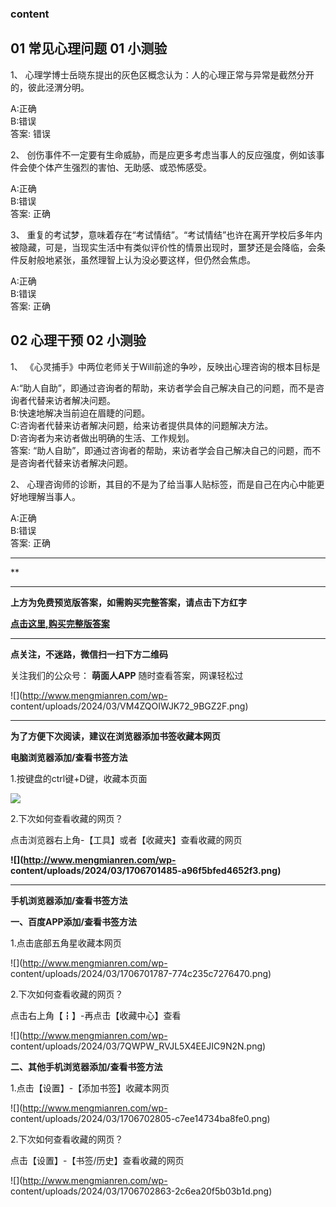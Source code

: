 ### content

## 01 常见心理问题 01 小测验

1、 心理学博士岳晓东提出的灰色区概念认为：人的心理正常与异常是截然分开的，彼此泾渭分明。

A:正确  
B:错误  
答案: 错误  

2、 创伤事件不一定要有生命威胁，而是应更多考虑当事人的反应强度，例如该事件会使个体产生强烈的害怕、无助感、或恐怖感受。

A:正确  
B:错误  
答案: 正确

3、
重复的考试梦，意味着存在“考试情结”。“考试情结”也许在离开学校后多年内被隐藏，可是，当现实生活中有类似评价性的情景出现时，噩梦还是会降临，会条件反射般地紧张，虽然理智上认为没必要这样，但仍然会焦虑。

A:正确  
B:错误  
答案: 正确

## 02 心理干预 02 小测验

1、 《心灵捕手》中两位老师关于Will前途的争吵，反映出心理咨询的根本目标是

A:“助人自助”，即通过咨询者的帮助，来访者学会自己解决自己的问题，而不是咨询者代替来访者解决问题。  
B:快速地解决当前迫在眉睫的问题。  
C:咨询者代替来访者解决问题，给来访者提供具体的问题解决方法。  
D:咨询者为来访者做出明确的生活、工作规划。  
答案: “助人自助”，即通过咨询者的帮助，来访者学会自己解决自己的问题，而不是咨询者代替来访者解决问题。

2、 心理咨询师的诊断，其目的不是为了给当事人贴标签，而是自己在内心中能更好地理解当事人。

A:正确  
B:错误  
答案: 正确

* * *

**

* * *

**上方为免费预览版答案，如需购买完整答案，请点击下方红字**

[**点击这里,购买完整版答案**](http://mooc.mengmianren.com/mooc2/108161.html)

* * *

**点关注，不迷路，微信扫一扫下方二维码**

关注我们的公众号： **萌面人APP** 随时查看答案，网课轻松过

![](http://www.mengmianren.com/wp-
content/uploads/2024/03/VM4ZQOIWJK72_9BGZ2F.png)

* * *

**为了方便下次阅读，建议在浏览器添加书签收藏本网页**

**电脑浏览器添加/查看书签方法**

1.按键盘的ctrl键+D键，收藏本页面

![](http://www.mengmianren.com/wp-content/uploads/2024/03/AF9T_JKKHAJN.png)

2.下次如何查看收藏的网页？

点击浏览器右上角-【工具】或者【收藏夹】查看收藏的网页

**![](http://www.mengmianren.com/wp-
content/uploads/2024/03/1706701485-a96f5bfed4652f3.png)**

* * *

**手机浏览器添加/查看书签方法**

**一、百度APP添加/查看书签方法**

1.点击底部五角星收藏本网页

![](http://www.mengmianren.com/wp-
content/uploads/2024/03/1706701787-774c235c7276470.png)

2.下次如何查看收藏的网页？

点击右上角【┇】-再点击【收藏中心】查看

![](http://www.mengmianren.com/wp-
content/uploads/2024/03/7QWPW_RVJL5X4EEJIC9N2N.png)

**二、其他手机浏览器添加/查看书签方法**

1.点击【设置】-【添加书签】收藏本网页

![](http://www.mengmianren.com/wp-
content/uploads/2024/03/1706702805-c7ee14734ba8fe0.png)

2.下次如何查看收藏的网页？

点击【设置】-【书签/历史】查看收藏的网页

![](http://www.mengmianren.com/wp-
content/uploads/2024/03/1706702863-2c6ea20f5b03b1d.png)

